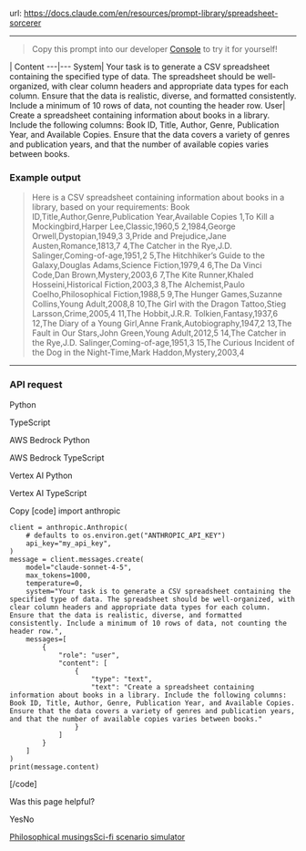 url: https://docs.claude.com/en/resources/prompt-library/spreadsheet-sorcerer

---

> Copy this prompt into our developer [Console](https://console.anthropic.com/dashboard) to try it for yourself\!

| Content
---|---
System| Your task is to generate a CSV spreadsheet containing the specified type of data. The spreadsheet should be well-organized, with clear column headers and appropriate data types for each column. Ensure that the data is realistic, diverse, and formatted consistently. Include a minimum of 10 rows of data, not counting the header row.
User| Create a spreadsheet containing information about books in a library. Include the following columns: Book ID, Title, Author, Genre, Publication Year, and Available Copies. Ensure that the data covers a variety of genres and publication years, and that the number of available copies varies between books.

### Example output

> Here is a CSV spreadsheet containing information about books in a library, based on your requirements: Book ID,Title,Author,Genre,Publication Year,Available Copies
>  1,To Kill a Mockingbird,Harper Lee,Classic,1960,5
>  2,1984,George Orwell,Dystopian,1949,3
>  3,Pride and Prejudice,Jane Austen,Romance,1813,7
>  4,The Catcher in the Rye,J.D. Salinger,Coming-of-age,1951,2
>  5,The Hitchhiker’s Guide to the Galaxy,Douglas Adams,Science Fiction,1979,4
>  6,The Da Vinci Code,Dan Brown,Mystery,2003,6
>  7,The Kite Runner,Khaled Hosseini,Historical Fiction,2003,3
>  8,The Alchemist,Paulo Coelho,Philosophical Fiction,1988,5
>  9,The Hunger Games,Suzanne Collins,Young Adult,2008,8
>  10,The Girl with the Dragon Tattoo,Stieg Larsson,Crime,2005,4
>  11,The Hobbit,J.R.R. Tolkien,Fantasy,1937,6
>  12,The Diary of a Young Girl,Anne Frank,Autobiography,1947,2
>  13,The Fault in Our Stars,John Green,Young Adult,2012,5
>  14,The Catcher in the Rye,J.D. Salinger,Coming-of-age,1951,3
>  15,The Curious Incident of the Dog in the Night-Time,Mark Haddon,Mystery,2003,4

* * *

### API request

Python

TypeScript

AWS Bedrock Python

AWS Bedrock TypeScript

Vertex AI Python

Vertex AI TypeScript

Copy
[code]
    import anthropic

    client = anthropic.Anthropic(
        # defaults to os.environ.get("ANTHROPIC_API_KEY")
        api_key="my_api_key",
    )
    message = client.messages.create(
        model="claude-sonnet-4-5",
        max_tokens=1000,
        temperature=0,
        system="Your task is to generate a CSV spreadsheet containing the specified type of data. The spreadsheet should be well-organized, with clear column headers and appropriate data types for each column. Ensure that the data is realistic, diverse, and formatted consistently. Include a minimum of 10 rows of data, not counting the header row.",
        messages=[
            {
                "role": "user",
                "content": [
                    {
                        "type": "text",
                        "text": "Create a spreadsheet containing information about books in a library. Include the following columns: Book ID, Title, Author, Genre, Publication Year, and Available Copies. Ensure that the data covers a variety of genres and publication years, and that the number of available copies varies between books."
                    }
                ]
            }
        ]
    )
    print(message.content)

[/code]

Was this page helpful?

YesNo

[Philosophical musings](/en/resources/prompt-library/philosophical-musings)[Sci-fi scenario simulator](/en/resources/prompt-library/sci-fi-scenario-simulator)
